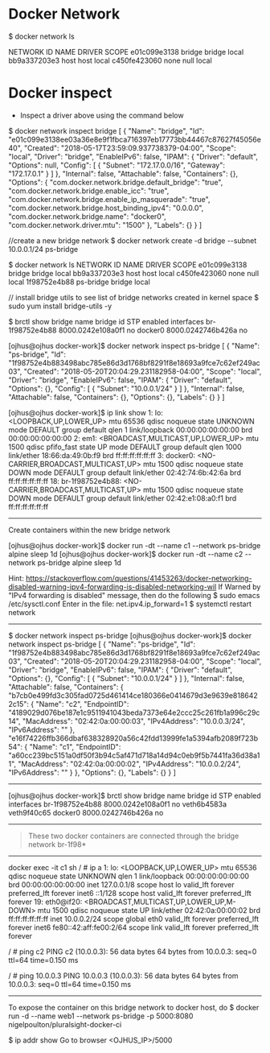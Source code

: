 # Docker Network
$ docker network ls

NETWORK ID          NAME                DRIVER              SCOPE
e01c099e3138        bridge              bridge              local
bb9a337203e3        host                host                local
c450fe423060        none                null                local

# Docker inspect
- Inspect a driver above using the command below


$ docker network inspect bridge
[
    {
        "Name": "bridge",
        "Id": "e01c099e3138ee03a36e8e9f1fbca716397eb17773bb44467c87627f45056e40",
        "Created": "2018-05-17T23:59:09.937738379-04:00",
        "Scope": "local",
        "Driver": "bridge",
        "EnableIPv6": false,
        "IPAM": {
            "Driver": "default",
            "Options": null,
            "Config": [
                {
                    "Subnet": "172.17.0.0/16",
                    "Gateway": "172.17.0.1"
                }
            ]
        },
        "Internal": false,
        "Attachable": false,
        "Containers": {},
        "Options": {
            "com.docker.network.bridge.default_bridge": "true",
            "com.docker.network.bridge.enable_icc": "true",
            "com.docker.network.bridge.enable_ip_masquerade": "true",
            "com.docker.network.bridge.host_binding_ipv4": "0.0.0.0",
            "com.docker.network.bridge.name": "docker0",
            "com.docker.network.driver.mtu": "1500"
        },
        "Labels": {}
    }
]

//create a new bridge network
$ docker network create -d bridge --subnet 10.0.0.1/24 ps-bridge

$ docker network ls
NETWORK ID          NAME                DRIVER              SCOPE
e01c099e3138        bridge              bridge              local
bb9a337203e3        host                host                local
c450fe423060        none                null                local
1f98752e4b88        ps-bridge           bridge              local


// install bridge utils to see list of bridge networks created in kernel space
$ sudo yum install bridge-utils -y

$ brctl show
bridge name            bridge id        STP enabled    interfaces
br-1f98752e4b88        8000.0242e108a0f1    no
docker0                8000.0242746b426a    no

[ojhus@ojhus docker-work]$ docker network inspect ps-bridge
[
    {
        "Name": "ps-bridge",
        "Id": "1f98752e4b883498abc785e86d3d1768bf8291f8e18693a9fce7c62ef249ac03",
        "Created": "2018-05-20T20:04:29.231182958-04:00",
        "Scope": "local",
        "Driver": "bridge",
        "EnableIPv6": false,
        "IPAM": {
            "Driver": "default",
            "Options": {},
            "Config": [
                {
                    "Subnet": "10.0.0.1/24"
                }
            ]
        },
        "Internal": false,
        "Attachable": false,
        "Containers": {},
        "Options": {},
        "Labels": {}
    }
]

[ojhus@ojhus docker-work]$ ip link show
1: lo: <LOOPBACK,UP,LOWER_UP> mtu 65536 qdisc noqueue state UNKNOWN mode DEFAULT group default qlen 1
    link/loopback 00:00:00:00:00:00 brd 00:00:00:00:00:00
2: em1: <BROADCAST,MULTICAST,UP,LOWER_UP> mtu 1500 qdisc pfifo_fast state UP mode DEFAULT group default qlen 1000
    link/ether 18:66:da:49:0b:f9 brd ff:ff:ff:ff:ff:ff
3: docker0: <NO-CARRIER,BROADCAST,MULTICAST,UP> mtu 1500 qdisc noqueue state DOWN mode DEFAULT group default
    link/ether 02:42:74:6b:42:6a brd ff:ff:ff:ff:ff:ff
18: br-1f98752e4b88: <NO-CARRIER,BROADCAST,MULTICAST,UP> mtu 1500 qdisc noqueue state DOWN mode DEFAULT group default
    link/ether 02:42:e1:08:a0:f1 brd ff:ff:ff:ff:ff:ff

****************************************************************************************************
Create containers within the new bridge network

[ojhus@ojhus docker-work]$ docker run -dt --name c1 --network ps-bridge alpine sleep 1d
[ojhus@ojhus docker-work]$ docker run -dt --name c2 --network ps-bridge alpine sleep 1d

Hint: https://stackoverflow.com/questions/41453263/docker-networking-disabled-warning-ipv4-forwarding-is-disabled-networking-wil
If Warned by "IPv4 forwarding is disabled" message, then do the following
$ sudo emacs /etc/sysctl.conf
Enter in the file: net.ipv4.ip_forward=1
$ systemctl restart network
****************************************************************************************************
$ docker network inspect ps-bridge
[ojhus@ojhus docker-work]$ docker network inspect ps-bridge
[
    {
        "Name": "ps-bridge",
        "Id": "1f98752e4b883498abc785e86d3d1768bf8291f8e18693a9fce7c62ef249ac03",
        "Created": "2018-05-20T20:04:29.231182958-04:00",
        "Scope": "local",
        "Driver": "bridge",
        "EnableIPv6": false,
        "IPAM": {
            "Driver": "default",
            "Options": {},
            "Config": [
                {
                    "Subnet": "10.0.0.1/24"
                }
            ]
        },
        "Internal": false,
        "Attachable": false,
        "Containers": {
            "b7cb0e499fd3c305fad0725d461414ce180366e0414679d3e9639e8186422c15": {
                "Name": "c2",
                "EndpointID": "4189029d076be187e1c9511941043beda7373e64e2ccc25c261fb1a996c29c14",
                "MacAddress": "02:42:0a:00:00:03",
                "IPv4Address": "10.0.0.3/24",
                "IPv6Address": ""
            },
            "e16f74226ffb366dbaf638328920a56c42fdd13999fe1a5394afb2089f723b54": {
                "Name": "c1",
                "EndpointID": "a60cc239bc5151a0df50f3b94c5af471d718a14d94c0eb9f5b7441fa36d38a11",
                "MacAddress": "02:42:0a:00:00:02",
                "IPv4Address": "10.0.0.2/24",
                "IPv6Address": ""
            }
        },
        "Options": {},
        "Labels": {}
    }
]
****************************************************************************************************
[ojhus@ojhus docker-work]$ brctl show
bridge name    bridge id        STP enabled    interfaces
br-1f98752e4b88        8000.0242e108a0f1    no        veth6b4583a
                            veth9f40c65
docker0        8000.0242746b426a    no
****************************************************************************************************

> These two docker containers are connected through the bridge network br-1f98*

****************************************************************************************************

docker exec -it c1 sh
/ # ip a
1: lo: <LOOPBACK,UP,LOWER_UP> mtu 65536 qdisc noqueue state UNKNOWN qlen 1
    link/loopback 00:00:00:00:00:00 brd 00:00:00:00:00:00
    inet 127.0.0.1/8 scope host lo
       valid_lft forever preferred_lft forever
    inet6 ::1/128 scope host
       valid_lft forever preferred_lft forever
19: eth0@if20: <BROADCAST,MULTICAST,UP,LOWER_UP,M-DOWN> mtu 1500 qdisc noqueue state UP
    link/ether 02:42:0a:00:00:02 brd ff:ff:ff:ff:ff:ff
    inet 10.0.0.2/24 scope global eth0
       valid_lft forever preferred_lft forever
    inet6 fe80::42:aff:fe00:2/64 scope link
       valid_lft forever preferred_lft forever

/ # ping c2
PING c2 (10.0.0.3): 56 data bytes
64 bytes from 10.0.0.3: seq=0 ttl=64 time=0.150 ms

/ # ping 10.0.0.3
PING 10.0.0.3 (10.0.0.3): 56 data bytes
64 bytes from 10.0.0.3: seq=0 ttl=64 time=0.150 ms
****************************************************************************************************

To expose the container on this bridge network to docker host, do
$ docker run -d --name web1 --network ps-bridge -p 5000:8080 nigelpoulton/pluralsight-docker-ci 

$ ip addr show
Go to browser <OJHUS_IP>/5000



